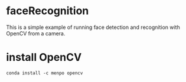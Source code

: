 # faceRecognition
This is a simple example of running face detection and recognition with OpenCV from a camera.

# install OpenCV
``` 
conda install -c menpo opencv
```
